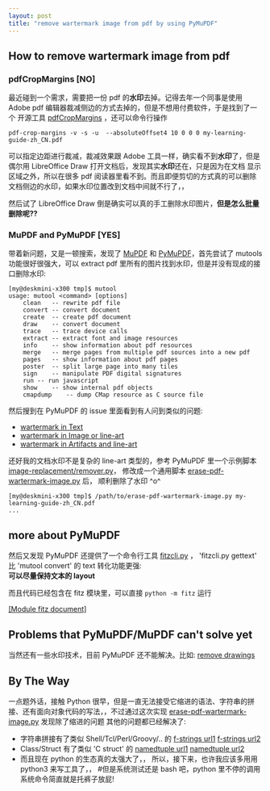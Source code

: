 ```yaml
---
layout: post
title: "remove wartermark image from pdf by using PyMuPDF"
---
```


## How to remove wartermark image from pdf
### pdfCropMargins \[NO]
最近碰到一个需求，需要把一份 pdf 的**水印**去掉。记得去年一个同事是使用 Adobe pdf 编辑器裁减侧边的方式去掉的，但是不想用付费软件，于是找到了一个
开源工具 [pdfCropMargins](https://pypi.org/project/pdfCropMargins/) ，还可以命令行操作
```
pdf-crop-margins -v -s -u  --absoluteOffset4 10 0 0 0 my-learning-guide-zh_CN.pdf
```
可以指定边距进行裁减，裁减效果跟 Adobe 工具一样，确实看不到**水印**了，但是偶尔用 LibreOffice Draw 打开文档后，发现其实**水印**还在，只是因为在文档
显示区域之外，所以在很多 pdf 阅读器里看不到。而且即便剪切的方式真的可以删除文档侧边的水印，如果水印位置改到文档中间就不行了，，

然后试了 LibreOffice Draw 倒是确实可以真的手工删除水印图片，**但是怎么批量删除呢??**


### MuPDF and PyMuPDF \[YES]
带着新问题，又是一顿搜索，发现了 [MuPDF](https://mupdf.com/) 和 [PyMuPDF](https://github.com/pymupdf/PyMuPDF-Utilities)，首先尝试了 mutools 
功能很好很强大，可以 extract pdf 里所有的图片找到水印，但是并没有现成的接口删除水印:
```
[my@deskmini-x300 tmp]$ mutool 
usage: mutool <command> [options]
	clean	-- rewrite pdf file
	convert	-- convert document
	create	-- create pdf document
	draw	-- convert document
	trace	-- trace device calls
	extract	-- extract font and image resources
	info	-- show information about pdf resources
	merge	-- merge pages from multiple pdf sources into a new pdf
	pages	-- show information about pdf pages
	poster	-- split large page into many tiles
	sign	-- manipulate PDF digital signatures
	run	-- run javascript
	show	-- show internal pdf objects
	cmapdump	-- dump CMap resource as C source file
```
然后搜到在 PyMuPDF 的 issue 里面看到有人问到类似的问题: 
- [wartermark in Text](https://github.com/pymupdf/PyMuPDF/issues/468) 
- [wartermark in Image or line-art](https://github.com/pymupdf/PyMuPDF/discussions/874) 
- [wartermark in Artifacts and line-art](https://github.com/pymupdf/PyMuPDF/discussions/1855) 

还好我的文档水印不是复杂的 line-art 类型的，参考 PyMuPDF 里一个示例脚本 [image-replacement/remover.py](https://github.com/pymupdf/PyMuPDF-Utilities/blob/master/image-replacement/remover.py)，
修改成一个通用脚本 [erase-pdf-wartermark-image.py](https://github.com/tcler/argparse-getopt-examples/blob/master/python/erase-pdf-wartermark-image.py) 后，
顺利删除了水印 ^o^
```
[my@deskmini-x300 tmp]$ /path/to/erase-pdf-wartermark-image.py my-learning-guide-zh_CN.pdf
...
```


## more about PyMuPDF
然后又发现 PyMuPDF 还提供了一个命令行工具 [fitzcli.py](https://github.com/pymupdf/PyMuPDF-Utilities/blob/master/text-extraction/fitzcli.py) ，
'fitzcli.py gettext' 比 'mutool convert' 的 text 转化功能更强:  
**可以尽量保持文本的 layout** 

而且代码已经包含在 fitz 模块里，可以直接 `python -m fitz` 运行

[[Module fitz document]](https://pymupdf.readthedocs.io/en/latest/module.html)


## Problems that PyMuPDF/MuPDF can't solve yet
当然还有一些水印技术，目前 PyMuPDF 还不能解决。比如: [remove drawings](https://github.com/pymupdf/PyMuPDF/discussions/865)


## By The Way
一点题外话，接触 Python 很早，但是一直无法接受它缩进的语法、字符串的拼接、还有面向对象代码的写法，，不过通过这次实现 [erase-pdf-wartermark-image.py](https://github.com/tcler/argparse-getopt-examples/blob/master/python/erase-pdf-wartermark-image.py) 发现除了缩进的问题 其他的问题都已经解决了:
- 字符串拼接有了类似 Shell/Tcl/Perl/Groovy/.. 的 [f-strings url1](https://realpython.com/python-f-strings/) [f-strings url2](https://docs.python.org/3/reference/lexical_analysis.html#f-strings)
- Class/Struct 有了类似 'C struct' 的 [namedtuple url1](https://realpython.com/python-namedtuple/) [namedtuple url2](https://docs.python.org/3.9/library/collections.html#collections.namedtuple)
- 而且现在 python 的生态真的太强大了，，
所以，接下来，也许我应该多用用 python3 来写工具了，， #但是系统测试还是 bash 吧，python 里不停的调用系统命令简直就是托裤子放屁!
